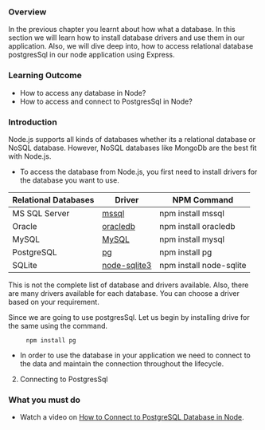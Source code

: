 ### Overview
In the previous chapter you learnt about how what a database.
In this section we will learn how to install database drivers and use them in our application. Also, we will dive deep into, how to access relational database postgresSql in our node application using Express.

### Learning Outcome
- How to access any database in Node?
- How to access and connect to PostgresSql in Node?

### Introduction
Node.js supports all kinds of databases whether its a relational database or NoSQL database. However, NoSQL databases like MongoDb are the best fit with Node.js.

- To access the database from Node.js, you first need to install drivers for the database you want to use.

| Relational Databases | Driver | NPM Command |
| --- | --- | --- |
| MS SQL Server	| [mssql](https://www.npmjs.com/package/mssql) | npm install mssql |
| Oracle	| [oracledb](https://www.npmjs.com/package/oracledb)	| npm install oracledb |
| MySQL	| [MySQL](https://www.npmjs.com/package/mysql)	| npm install mysql |
| PostgreSQL | [pg](https://www.npmjs.com/package/pg) | npm install pg |
| SQLite | [node-sqlite3](https://github.com/mapbox/node-sqlite3)	| npm install node-sqlite |

This is not the complete list of database and drivers available. Also, there are many drivers available for each database. You can choose a driver based on your requirement.

Since we are going to use postgresSql. Let us begin by installing drive for the same using the command.
```
     npm install pg
```

- In order to use the database in your application we need to connect to the data and maintain the connection throughout the lifecycle.

2. Connecting to PostgresSql


### What you must do
- Watch a video on [ How to Connect to PostgreSQL Database in Node](https://www.youtube.com/watch?v=s_PlIZs8CPE).






